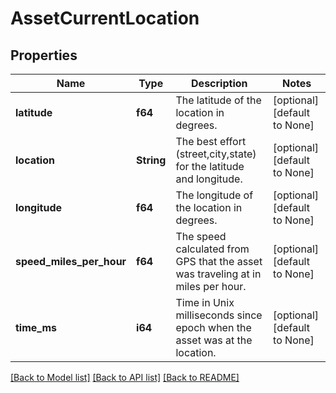 # AssetCurrentLocation

## Properties
Name | Type | Description | Notes
------------ | ------------- | ------------- | -------------
**latitude** | **f64** | The latitude of the location in degrees. | [optional] [default to None]
**location** | **String** | The best effort (street,city,state) for the latitude and longitude. | [optional] [default to None]
**longitude** | **f64** | The longitude of the location in degrees. | [optional] [default to None]
**speed_miles_per_hour** | **f64** | The speed calculated from GPS that the asset was traveling at in miles per hour. | [optional] [default to None]
**time_ms** | **i64** | Time in Unix milliseconds since epoch when the asset was at the location. | [optional] [default to None]

[[Back to Model list]](../README.md#documentation-for-models) [[Back to API list]](../README.md#documentation-for-api-endpoints) [[Back to README]](../README.md)



